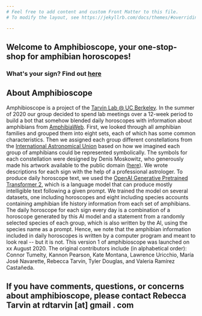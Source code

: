 ```yaml
---
# Feel free to add content and custom Front Matter to this file.
# To modify the layout, see https://jekyllrb.com/docs/themes/#overriding-theme-defaults

---
```



## Welcome to Amphibioscope, your one-stop-shop for amphibian horoscopes!

### What's your sign? Find out [here](https://tarvinlab.github.io/amphibioscope/find-your-sign) 


## About Amphibioscope  

Amphibioscope is a project of the [Tarvin Lab @ UC Berkeley](www.tarvinlab.org). In the summer of 2020 our group decided to spend lab meetings over a 12-week period to build a bot that somehow blended daily horoscopes with information about amphibians from [AmphibiaWeb](www.amphibiaweb.org). First, we looked through all amphibian families and grouped them into eight sets, each of which has some common characteristics. Then we assigned each group different constellations from the [International Astronomical Union](https://www.iau.org/public/themes/constellations/) based on how we imagined each group of amphibians could be represented symbolically. The symbols for each constellation were designed by Denis Moskowitz, who generously made his artwork available to the public domain ([here](https://www.suberic.net/~dmm/astro/constellations.html)). We wrote descriptions for each sign with the help of a professional astrologer. To produce daily horoscope text, we used the [OpenAI Generative Pretrained Transformer 2](https://openai.com/blog/better-language-models/), which is a language model that can produce mostly intelligible text following a given prompt. We trained the model on several datasets, one including horoscopes and eight including species accounts containing amphibian life history information from each set of amphibians. The daily horoscope for each sign every day is a combination of a horoscope generated by this AI model and a statement from a randomly selected species of each group, which is also written by the AI, using the species name as a prompt. Hence, we note that the amphibian information included in daily horoscopes is written by a computer program and meant to look real -- but it is not. This version 1 of amphibioscope was launched on xx August 2020. The original contributors include (in alphabetical order): Connor Tumelty, Kannon Pearson, Kate Montana, Lawrence Uricchio, María José Navarette, Rebecca Tarvin, Tyler Douglas, and Valeria Ramírez Castañeda.

## If you have comments, questions, or concerns about amphibioscope, please contact Rebecca Tarvin at rdtarvin [at] gmail . com
